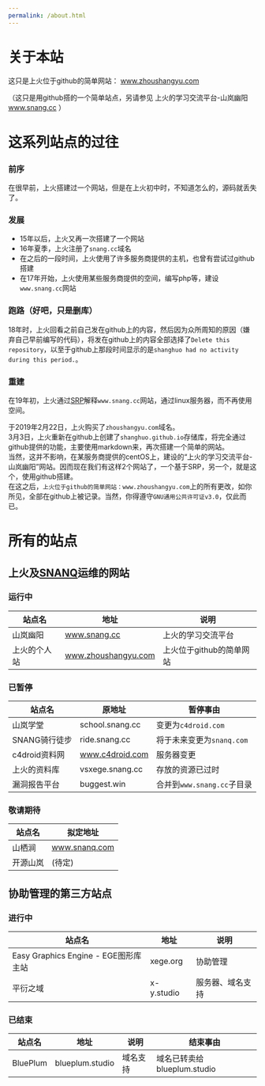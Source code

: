 ```yaml
---
permalink: /about.html
---
```

# 关于本站

这只是上火位于github的简单网站： www.zhoushangyu.com

（这只是用github搭的一个简单站点，另请参见 上火的学习交流平台-山岚幽阳 www.snang.cc ）

# 这系列站点的过往

### 前序
在很早前，上火搭建过一个网站，但是在上火初中时，不知道怎么的，源码就丢失了。

### 发展
- 15年以后，上火又再一次搭建了一个网站
- 16年夏季，上火注册了`snang.cc`域名
- 在之后的一段时间，上火使用了许多服务商提供的主机，也曾有尝试过github搭建
- 在17年开始，上火使用某些服务商提供的空间，编写php等，建设`www.snang.cc`网站

### 跑路（好吧，只是删库）
18年时，上火回看之前自己发在github上的内容，然后因为众所周知的原因（嫌弃自己早前编写的代码），将发在github上的内容全部选择了`Delete this repository`，以至于github上那段时间显示的是`shanghuo had no activity during this period.`。

### 重建
在19年初，上火通过[SRP](http://github.com/shanghuo/SRP/)解释`www.snang.cc`网站，通过linux服务器，而不再使用空间。

于2019年2月22日，上火购买了`zhoushangyu.com`域名。  
3月3日，上火重新在github上创建了`shanghuo.github.io`存储库，将完全通过github提供的功能，主要使用markdown来，再次搭建一个简单的网站。  
当然，这并不影响，在某服务商提供的centOS上，建设的“上火的学习交流平台-山岚幽阳”网站。因而现在我们有这样2个网站了，一个基于SRP，另一个，就是这个，使用github搭建。  
在这之后，`上火位于github的简单网站：www.zhoushangyu.com`上的所有更改，如你所见，全部在github上被记录。当然，你得遵守`GNU通用公共许可证v3.0`，仅此而已。

# 所有的站点

## 上火及[SNANQ](https://github.com/SNANQ/)运维的网站

### 运行中
站点名 | 地址 | 说明
----|----|--- 
山岚幽阳 | www.snang.cc | 上火的学习交流平台
上火的个人站 | www.zhoushangyu.com | 上火位于github的简单网站

### 已暂停
站点名 | 原地址 | 暂停事由
----|----|----
山岚学堂 | school.snang.cc | 变更为`c4droid.com`
SNANG骑行徒步 | ride.snang.cc | 将于未来变更为`snanq.com`
c4droid资料网 | www.c4droid.com | 服务器变更
上火的资料库 | vsxege.snang.cc | 存放的资源已过时
漏洞报告平台 | buggest.win | 合并到`www.snang.cc`子目录

### 敬请期待
站点名 | 拟定地址
----|----
山栖涧 | www.snanq.com
开源山岚 | (待定)

## 协助管理的第三方站点

### 进行中
站点名 | 地址 | 说明
----|----|---
Easy Graphics Engine - EGE图形库主站 | xege.org | 协助管理
平衍之域 | x-y.studio | 服务器、域名支持

### 已结束
站点名 | 地址 | 说明 | 结束事由
----|----|---|---
BluePlum | blueplum.studio | 域名支持 | 域名已转卖给blueplum.studio

<script src="http://www.snang.cc/lib/js/smd4.js"></script>
<script>
  //由于github的page中md，居然不支持表格！所以插入这段代码来兼容
  var smd = new SMD4();
  document.getElementById("main_content").innerHTML=smd.run(document.getElementById("main_content").innerText);
</script>
